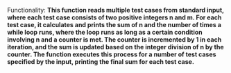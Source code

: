 Functionality: **This function reads multiple test cases from standard input, where each test case consists of two positive integers n and m. For each test case, it calculates and prints the sum of n and the number of times a while loop runs, where the loop runs as long as a certain condition involving n and a counter is met. The counter is incremented by 1 in each iteration, and the sum is updated based on the integer division of n by the counter. The function executes this process for a number of test cases specified by the input, printing the final sum for each test case.**